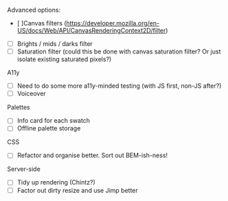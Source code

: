 Advanced options:
 - [ ]Canvas filters (https://developer.mozilla.org/en-US/docs/Web/API/CanvasRenderingContext2D/filter)
 - [ ] Brights / mids / darks filter
 - [ ] Saturation filter (could this be done with canvas saturation filter? Or just isolate existing saturated pixels?)
 
A11y
 - [ ] Need to do some more a11y-minded testing (with JS first, non-JS after?)
 - [ ] Voiceover

Palettes
 - [ ] Info card for each swatch
 - [ ] Offline palette storage

CSS
 - [ ] Refactor and organise better. Sort out BEM-ish-ness!

Server-side
 - [ ] Tidy up rendering (Chintz?)
 - [ ] Factor out dirty resize and use Jimp better
